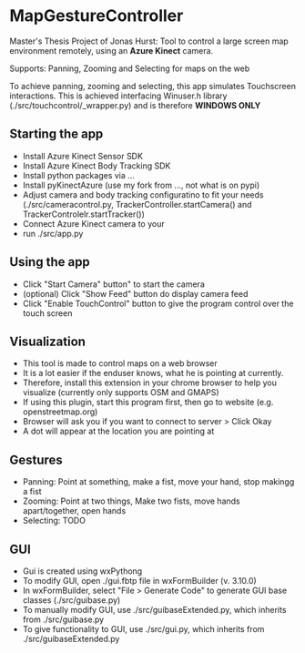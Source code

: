 # MapGestureController

Master's Thesis Project of Jonas Hurst: Tool to control a large screen map environment remotely, using an **Azure Kinect** camera.

Supports: Panning, Zooming and Selecting for maps on the web

To achieve panning, zooming and selecting, this app simulates Touchscreen interactions.
This is achieved interfacing Winuser.h library (./src/touchcontrol/_wrapper.py) and is therefore **WINDOWS ONLY**

## Starting the app
* Install Azure Kinect Sensor SDK
* Install Azure Kinect Body Tracking SDK
* Install python packages via ...
* Install pyKinectAzure (use my fork from ..., not what is on pypi)
* Adjust camera and body tracking configuratino to fit your needs (./src/cameracontrol.py, TrackerController.startCamera() and TrackerControlelr.startTracker())
* Connect Azure Kinect camera to your
* run ./src/app.py

## Using the app
* Click "Start Camera" button" to start the camera
* (optional) Click "Show Feed" button do display camera feed
* Click "Enable TouchControl" button to give the program control over the touch screen

## Visualization
* This tool is made to control maps on a web browser
* It is a lot easier if the enduser knows, what he is pointing at currently.
* Therefore, install this extension in your chrome browser to help you visualize (currently only supports OSM and GMAPS)
* If using this plugin, start this program first, then go to website (e.g. openstreetmap.org)
* Browser will ask you if you want to connect to server > Click Okay
* A dot will appear at the location you are pointing at

## Gestures
* Panning: Point at something, make a fist, move your hand, stop makingg a fist
* Zooming: Point at two things, Make two fists, move hands apart/together, open hands
* Selecting: TODO

## GUI
* Gui is created using wxPythong
* To modify GUI, open ./gui.fbtp file in wxFormBuilder (v. 3.10.0)
* In wxFormBuilder, select "File > Generate Code" to generate GUI base classes (./src/guibase.py)
* To manually modify GUI, use ./src/guibaseExtended.py, which inherits from ./src/guibase.py
* To give functionality to GUI, use ./src/gui.py, which inherits from ./src/guibaseExtended.py
